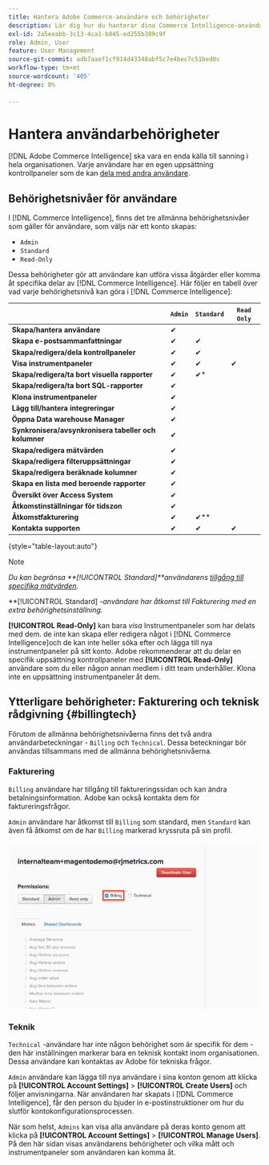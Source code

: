 ```yaml
---
title: Hantera Adobe Commerce-användare och behörigheter
description: Lär dig hur du hanterar dina Commerce Intelligence-användare.
exl-id: 2a5eeabb-3c13-4ca1-b845-ed255b389c9f
role: Admin, User
feature: User Management
source-git-commit: adb7aaef1cf914d43348abf5c7e4bec7c51bed0c
workflow-type: tm+mt
source-wordcount: '405'
ht-degree: 0%

---
```


# Hantera användarbehörigheter

[!DNL Adobe Commerce Intelligence] ska vara en enda källa till sanning i hela organisationen. Varje användare har en egen uppsättning kontrollpaneler som de kan [dela med andra användare](../../data-user/dashboards/share-dashboard-with-users.md).

## Behörighetsnivåer för användare

I [!DNL Commerce Intelligence], finns det tre allmänna behörighetsnivåer som gäller för användare, som väljs när ett konto skapas:

* `Admin`
* `Standard`
* `Read-Only`

Dessa behörigheter gör att användare kan utföra vissa åtgärder eller komma åt specifika delar av [!DNL Commerce Intelligence]. Här följer en tabell över vad varje behörighetsnivå kan göra i [!DNL Commerce Intelligence]:

|   | `Admin` | `Standard` | `Read Only` |
| -----|-----|-----|----|
| **Skapa/hantera användare** | ✔ |   |   |
| **Skapa e-postsammanfattningar** | ✔ | ✔ |   |
| **Skapa/redigera/dela kontrollpaneler** | ✔ | ✔ |   |
| **Visa instrumentpaneler** | ✔ | ✔ | ✔ |
| **Skapa/redigera/ta bort visuella rapporter** | ✔ | ✔* |   |
| **Skapa/redigera/ta bort SQL-rapporter** | ✔ |  |   |
| **Klona instrumentpaneler** | ✔ |   |   |
| **Lägg till/hantera integreringar** | ✔ |   |   |
| **Öppna Data warehouse Manager** | ✔ |   |   |
| **Synkronisera/avsynkronisera tabeller och kolumner** | ✔ |   |   |
| **Skapa/redigera mätvärden** | ✔ |   |   |
| **Skapa/redigera filteruppsättningar** | ✔ |   |   |
| **Skapa/redigera beräknade kolumner** | ✔ |   |   |
| **Skapa en lista med beroende rapporter** | ✔ |   |   |
| **Översikt över Access System** | ✔ |   |   |
| **Åtkomstinställningar för tidszon** | ✔ |   |   |
| **Åtkomstfakturering** | ✔ | ✔** |   |
| **Kontakta supporten** | ✔ | ✔ | ✔ |

{style="table-layout:auto"}

>[!NOTE]
>
>_Du kan begränsa **[!UICONTROL Standard]**användarens [tillgång till specifika mätvärden](../../administrator/user-management/restrict-metric-access.md)._
>
>**[!UICONTROL Standard] _-användare har åtkomst till Fakturering med en extra behörighetsinställning._
>
>**[!UICONTROL Read-Only]** kan bara _visa_ Instrumentpaneler som har delats med dem. de inte kan skapa eller redigera något i [!DNL Commerce Intelligence]och de kan inte heller söka efter och lägga till nya instrumentpaneler på sitt konto. Adobe rekommenderar att du delar en specifik uppsättning kontrollpaneler med **[!UICONTROL Read-Only]** användare som du eller någon annan medlem i ditt team underhåller. Klona inte en uppsättning instrumentpaneler åt dem.

## Ytterligare behörigheter: Fakturering och teknisk rådgivning {#billingtech}

Förutom de allmänna behörighetsnivåerna finns det två andra användarbeteckningar - `Billing` och `Technical`. Dessa beteckningar bör användas tillsammans med de allmänna behörighetsnivåerna.

### Fakturering

`Billing` användare har tillgång till faktureringssidan och kan ändra betalningsinformation. Adobe kan också kontakta dem för faktureringsfrågor.

`Admin` användare har åtkomst till `Billing` som standard, men `Standard` kan även få åtkomst om de har `Billing` markerad kryssruta på sin profil.

![fakturering](../../assets/billing.png)<!--{: width="550" height="363"}-->

### Teknik

`Technical` -användare har inte någon behörighet som är specifik för dem - den här inställningen markerar bara en teknisk kontakt inom organisationen. Dessa användare kan kontaktas av Adobe för tekniska frågor.

`Admin` användare kan lägga till nya användare i sina konton genom att klicka på **[!UICONTROL Account Settings]** > **[!UICONTROL Create Users]** och följer anvisningarna. När användaren har skapats i [!DNL Commerce Intelligence], får den person du bjuder in e-postinstruktioner om hur du slutför kontokonfigurationsprocessen.

När som helst, `Admins` kan visa alla användare på deras konto genom att klicka på **[!UICONTROL Account Settings]** > **[!UICONTROL Manage Users]**. På den här sidan visas användarens behörigheter och vilka mått och instrumentpaneler som användaren kan komma åt.
